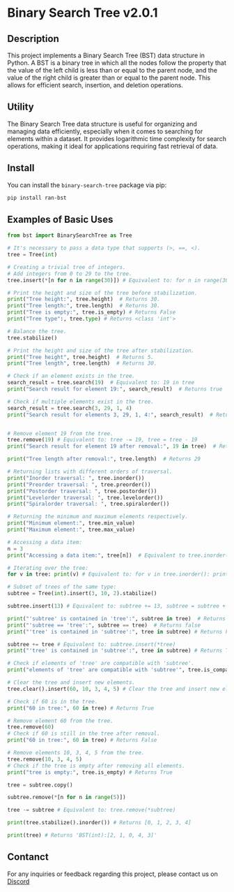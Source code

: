 # Binary Search Tree v2.0.1

## Description

This project implements a Binary Search Tree (BST) data structure in Python. A BST is a binary tree in which all the nodes follow the property that the value of the left child is less than or equal to the parent node, and the value of the right child is greater than or equal to the parent node. This allows for efficient search, insertion, and deletion operations.

## Utility

The Binary Search Tree data structure is useful for organizing and managing data efficiently, especially when it comes to searching for elements within a dataset. It provides logarithmic time complexity for search operations, making it ideal for applications requiring fast retrieval of data.

## Install

You can install the `binary-search-tree` package via pip:

```bash
pip install ran-bst
```

## Examples of Basic Uses

```py
from bst import BinarySearchTree as Tree

# It's necessary to pass a data type that supports (>, ==, <).
tree = Tree(int)

# Creating a trivial tree of integers.
# Add integers from 0 to 29 to the tree.
tree.insert(*[n for n in range(30)]) # Equivalent to: for n in range(30): tree.insert(n) 

# Print the height and size of the tree before stabilization.
print("Tree height:", tree.height)  # Returns 30.
print("Tree length:", tree.length)  # Returns 30.
print("Tree is empty:", tree.is_empty) # Returns False
print("Tree type":, tree.type) # Returns <class 'int'>

# Balance the tree.
tree.stabilize()

# Print the height and size of the tree after stabilization.
print("Tree height", tree.height)  # Returns 5.
print("Tree length", tree.length)  # Returns 30.

# Check if an element exists in the tree.
search_result = tree.search(19)  # Equivalent to: 19 in tree
print("Search result for element 19:", search_result)  # Returns true

# Check if multiple elements exist in the tree.
search_result = tree.search(3, 29, 1, 4)
print("Search result for elements 3, 29, 1, 4:", search_result)  # Returns true


# Remove element 19 from the tree.
tree.remove(19) # Equivalent to: tree -= 19, tree = tree - 19
print("Search result for element 19 after removal:", 19 in tree)  # Returns false

print("Tree length after removal:", tree.length)  # Returns 29

# Returning lists with different orders of traversal.
print("Inorder traversal: ", tree.inorder())
print("Preorder traversal: ", tree.preorder())
print("Postorder traversal: ", tree.postorder())
print("Levelorder traversal: ", tree.levelorder())
print("Spiralorder traversal: ", tree.spiralorder())

# Returning the minimum and maximum elements respectively.
print("Minimum element:", tree.min_value)
print("Maximum element:", tree.max_value)

# Accessing a data item:
n = 3
print("Accessing a data item:", tree[n])  # Equivalent to tree.inorder()[n]

# Iterating over the tree:
for v in tree: print(v) # Equivalent to: for v in tree.inorder(): print(v)

# Subset of trees of the same type:
subtree = Tree(int).insert(3, 10, 2).stabilize() 

subtree.insert(13) # Equivalent to: subtree += 13, subtree = subtree + 13

print("'subtree' is contained in 'tree':", subtree in tree)  # Returns True
print("'subtree == 'tree':", subtree == tree)  # Returns false
print("'tree' is contained in 'subtree':", tree in subtree) # Returns False

subtree += tree # Equivalent to: subtree.insert(*tree)
print("'tree' is contained in 'subtree':", tree in subtree) # Returns True

# Check if elements of 'tree' are compatible with 'subtree'.
print("elements of 'tree' are compatible with 'subtree'", tree.is_compatible(*subtree)) # Returns True | Equivalent to: all(tree.is_compatible(v) for v in subtree)

# Clear the tree and insert new elements.
tree.clear().insert(60, 10, 3, 4, 5) # Clear the tree and insert new elements.

# Check if 60 is in the tree.
print("60 in tree:", 60 in tree) # Returns True

# Remove element 60 from the tree.
tree.remove(60)
# Check if 60 is still in the tree after removal.
print("60 in tree:", 60 in tree) # Returns False

# Remove elements 10, 3, 4, 5 from the tree.
tree.remove(10, 3, 4, 5) 
# Check if the tree is empty after removing all elements.
print("tree is empty:", tree.is_empty) # Returns True

tree = subtree.copy()

subtree.remove(*[n for n in range(5)])

tree -= subtree # Equivalent to: tree.remove(*subtree)

print(tree.stabilize().inorder()) # Returns [0, 1, 2, 3, 4]

print(tree) # Returns 'BST(int):[2, 1, 0, 4, 3]'
```


## Contanct

For any inquiries or feedback regarding this project, please contact us on [Discord](https://discord.gg/mjjzur9gBR)